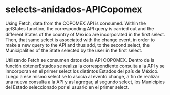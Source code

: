 # selects-anidados-APICopomex
Using Fetch, data from the COPOMEX API is consumed. Within the getStates function, the corresponding API query is carried out and the different States of the country of Mexico are incorporated in the first select. Then, that same select is associated with the change event, in order to make a new query to the API and thus add, to the second select, the Municipalities of the State selected by the user in the first select.

Utilizando Fetch se consumen datos de la API COPOMEX. Dentro de la función obtenerEstados se realiza la correspondiente consulta a la API y se inncorporan en el primer select los distintos Estados del país de México. Luego a ese mismo select se lo asocia al evento change, a fin de realizar una nueva consulta a la API y así agregar, al segundo select, los Municipios del Estado seleccionado por el usuario en el primer select.
